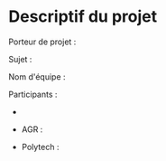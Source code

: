 # Descriptif du projet

Porteur de projet :

Sujet :

Nom d'équipe :

Participants : 

- 

- AGR :

- Polytech :  
